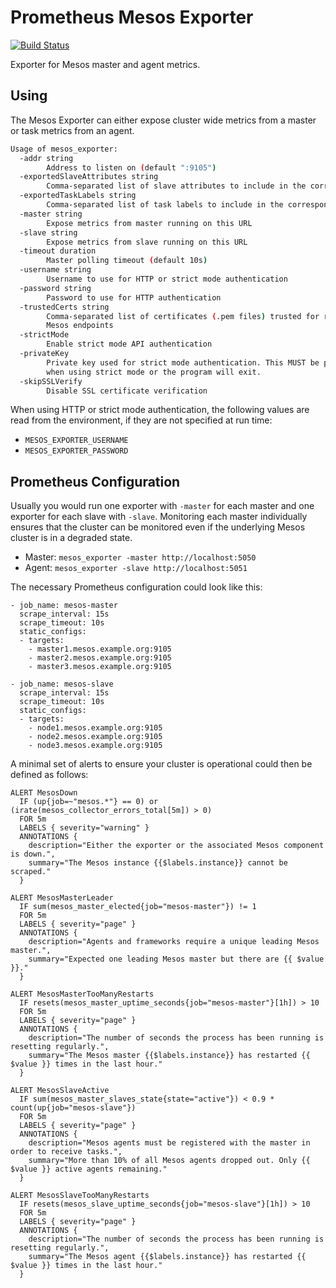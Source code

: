 # Prometheus Mesos Exporter

[![Build Status](https://travis-ci.org/mesosphere/mesos_exporter.svg?branch=master)](https://travis-ci.org/mesosphere/mesos_exporter)

Exporter for Mesos master and agent metrics.

## Using
The Mesos Exporter can either expose cluster wide metrics from a master or task
metrics from an agent.

```sh
Usage of mesos_exporter:
  -addr string
        Address to listen on (default ":9105")
  -exportedSlaveAttributes string
        Comma-separated list of slave attributes to include in the corresponding metric
  -exportedTaskLabels string
        Comma-separated list of task labels to include in the corresponding metric
  -master string
        Expose metrics from master running on this URL
  -slave string
        Expose metrics from slave running on this URL
  -timeout duration
        Master polling timeout (default 10s)
  -username string
        Username to use for HTTP or strict mode authentication
  -password string
        Password to use for HTTP authentication
  -trustedCerts string
        Comma-separated list of certificates (.pem files) trusted for requests to
        Mesos endpoints
  -strictMode
        Enable strict mode API authentication
  -privateKey
        Private key used for strict mode authentication. This MUST be provided
        when using strict mode or the program will exit.
  -skipSSLVerify
        Disable SSL certificate verification
```

When using HTTP or strict mode authentication, the following values are read from the environment, if they are not specified at run time:
- `MESOS_EXPORTER_USERNAME`
- `MESOS_EXPORTER_PASSWORD`


## Prometheus Configuration

Usually you would run one exporter with `-master` for each master and one
exporter for each slave with `-slave`. Monitoring each master individually
ensures that the cluster can be monitored even if the underlying Mesos cluster
is in a degraded state.

- Master: `mesos_exporter -master http://localhost:5050`
- Agent: `mesos_exporter -slave http://localhost:5051`

The necessary Prometheus configuration could look like this:

```
- job_name: mesos-master
  scrape_interval: 15s
  scrape_timeout: 10s
  static_configs:
  - targets:
    - master1.mesos.example.org:9105
    - master2.mesos.example.org:9105
    - master3.mesos.example.org:9105

- job_name: mesos-slave
  scrape_interval: 15s
  scrape_timeout: 10s
  static_configs:
  - targets:
    - node1.mesos.example.org:9105
    - node2.mesos.example.org:9105
    - node3.mesos.example.org:9105
```


A minimal set of alerts to ensure your cluster is operational could then be defined
as follows:

```
ALERT MesosDown
  IF (up{job=~"mesos.*"} == 0) or (irate(mesos_collector_errors_total[5m]) > 0)
  FOR 5m
  LABELS { severity="warning" }
  ANNOTATIONS {
    description="Either the exporter or the associated Mesos component is down.",
    summary="The Mesos instance {{$labels.instance}} cannot be scraped."
  }

ALERT MesosMasterLeader
  IF sum(mesos_master_elected{job="mesos-master"}) != 1
  FOR 5m
  LABELS { severity="page" }
  ANNOTATIONS {
    description="Agents and frameworks require a unique leading Mesos master.",
    summary="Expected one leading Mesos master but there are {{ $value }}."
  }

ALERT MesosMasterTooManyRestarts
  IF resets(mesos_master_uptime_seconds{job="mesos-master"}[1h]) > 10
  FOR 5m
  LABELS { severity="page" }
  ANNOTATIONS {
    description="The number of seconds the process has been running is resetting regularly.",
    summary="The Mesos master {{$labels.instance}} has restarted {{ $value }} times in the last hour."
  }

ALERT MesosSlaveActive
  IF sum(mesos_master_slaves_state{state="active"}) < 0.9 * count(up{job="mesos-slave"})
  FOR 5m
  LABELS { severity="page" }
  ANNOTATIONS {
    description="Mesos agents must be registered with the master in order to receive tasks.",
    summary="More than 10% of all Mesos agents dropped out. Only {{ $value }} active agents remaining."
  }

ALERT MesosSlaveTooManyRestarts
  IF resets(mesos_slave_uptime_seconds{job="mesos-slave"}[1h]) > 10
  FOR 5m
  LABELS { severity="page" }
  ANNOTATIONS {
    description="The number of seconds the process has been running is resetting regularly.",
    summary="The Mesos agent {{$labels.instance}} has restarted {{ $value }} times in the last hour."
  }
```
